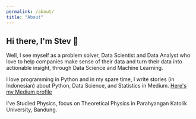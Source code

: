 ```yaml
---
permalink: /about/
title: "About"
---
```


<h2>Hi there, I'm Stev 👋</h2>

Well, I see myself as a problem solver, Data Scientist and Data Analyst who  love  to  help  companies  make  sense  of  their  data  and  turn their  data  into  actionable  insight, through  Data  Science  and Machine Learning. 

I love programming in Python and in my spare time, I write stories (in Indonesian) about Python, Data Science, and Statistics in Medium. [Here's my Medium profile](https://medium.com/@stevkarta)

I've Studied Physics, focus on Theoretical Physics in Parahyangan Katolik University, Bandung. 



